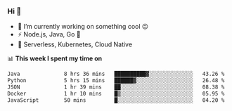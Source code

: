 ### Hi 👋

<!--
**nodejh/nodejh** is a ✨ _special_ ✨ repository because its `README.md` (this file) appears on your GitHub profile.

Here are some ideas to get you started:

- 🔭 I’m currently working on ...
- 🌱 I’m currently learning ...
- 👯 I’m looking to collaborate on ...
- 🤔 I’m looking for help with ...
- 💬 Ask me about ...
- 📫 How to reach me: ...
- 😄 Pronouns: ...
- ⚡ Fun fact: ...
-->

- 🔭 I’m currently working on something cool :wink:
- ⚡ Node.js, Java, Go :thought_balloon:
- 🤖 Serverless, Kubernetes, Cloud Native

📊 **This week I spent my time on**

<!--START_SECTION:waka-->

```txt
Java              8 hrs 36 mins   ██████████▓░░░░░░░░░░░░░░   43.26 %
Python            5 hrs 15 mins   ██████▓░░░░░░░░░░░░░░░░░░   26.48 %
JSON              1 hr 39 mins    ██░░░░░░░░░░░░░░░░░░░░░░░   08.38 %
Docker            1 hr 10 mins    █▒░░░░░░░░░░░░░░░░░░░░░░░   05.95 %
JavaScript        50 mins         █░░░░░░░░░░░░░░░░░░░░░░░░   04.20 %
```

<!--END_SECTION:waka-->


<!--
:traffic_light: **Visitors**

![visitors](https://visitor-badge.glitch.me/badge?page_id=nodejh.nodejh)
-->
